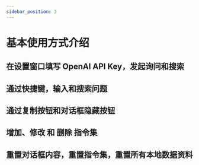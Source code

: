 ```yaml
---
sidebar_position: 3
---
```


# 基本使用方式介绍

## 在设置窗口填写 OpenAI API Key，发起询问和搜索

## 通过快捷键，输入和搜索问题

## 通过复制按钮和对话框隐藏按钮

## 增加、修改 和 删除 指令集

## 重置对话框内容，重置指令集，重置所有本地数据资料
